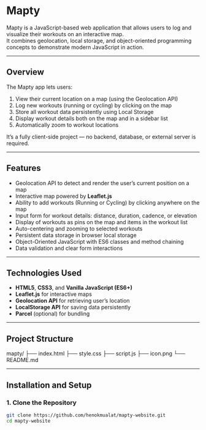 # Mapty

Mapty is a JavaScript-based web application that allows users to log and visualize their workouts on an interactive map.  
It combines geolocation, local storage, and object-oriented programming concepts to demonstrate modern JavaScript in action.

---

## Overview

The Mapty app lets users:
1. View their current location on a map (using the Geolocation API)
2. Log new workouts (running or cycling) by clicking on the map
3. Store all workout data persistently using Local Storage
4. Display workout details both on the map and in a sidebar list
5. Automatically zoom to workout locations

It’s a fully client-side project — no backend, database, or external server is required.

---

## Features

- Geolocation API to detect and render the user’s current position on a map  
- Interactive map powered by **Leaflet.js**  
- Ability to add workouts (Running or Cycling) by clicking anywhere on the map  
- Input form for workout details: distance, duration, cadence, or elevation  
- Display of workouts as pins on the map and items in the workout list  
- Auto-centering and zooming to selected workouts  
- Persistent data storage in browser local storage  
- Object-Oriented JavaScript with ES6 classes and method chaining  
- Data validation and clear form interactions  

---

## Technologies Used

- **HTML5**, **CSS3**, and **Vanilla JavaScript (ES6+)**
- **Leaflet.js** for interactive maps
- **Geolocation API** for retrieving user’s location
- **LocalStorage API** for saving data persistently
- **Parcel** (optional) for bundling

---

## Project Structure
mapty/
├── index.html
├── style.css
├── script.js
├── icon.png
└── README.md


---

## Installation and Setup

### 1. Clone the Repository
```bash
git clone https://github.com/henokmualat/mapty-website.git
cd mapty-website



